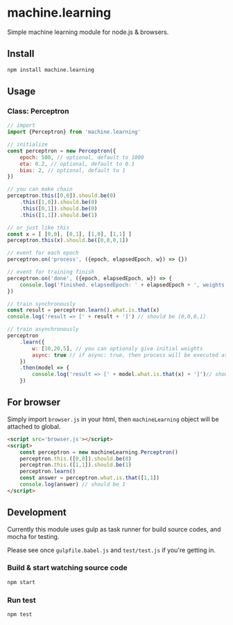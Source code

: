 # machine.learning
Simple machine learning module for node.js &amp; browsers.

## Install

```sh
npm install machine.learning
```

## Usage

### Class: Perceptron

```js
// import
import {Perceptron} from 'machine.learning'

// initialize
const perceptron = new Perceptron({
	epoch: 500, // optional, default to 1000
	eta: 0.2, // optional, default to 0.1
	bias: 2, // optional, default to 1
})

// you can make chain
perceptron.this([0,0]).should.be(0)
	.this([1,0]).should.be(0)
	.this([0,1]).should.be(0)
	.this([1,1]).should.be(1)

// or just like this
const x = [ [0,0], [0,1], [1,0], [1,1] ]
perceptron.this(x).should.be([0,0,0,1])

// event for each epoch
perceptron.on('process', ({epoch, elapsedEpoch, w}) => {})

// event for training finish
perceptron.on('done', ({epoch, elapsedEpoch, w}) => {
	console.log('finished. elapsedEpoch: ' + elapsedEpoch + ', weights: [' + w + ']')
})

// train synchronously
const result = perceptron.learn().what.is.that(x)
console.log('result => [' + result + ']') // should be [0,0,0,1]

// train asynchronously
perceptron
	.learn({
		w: [10,20,5], // you can optionaly give initial weights
		async: true // if async: true, then process will be executed asynchronously, and returns a promise
	})
	.then(model => {
		console.log('result => [' + model.what.is.that(x) + ']')// should be [0,0,0,1]
	})
```

## For browser

Simply import `browser.js` in your html, then `machineLearning` object will be attached to global.

```html
<script src='browser.js'></script>
<script>
	const perceptron = new machineLearning.Perceptron()
	perceptron.this.([0,0]).should.be(0)
	perceptron.this.([1,1]).should.be(1)
	perceptron.learn()
	const answer = perceptron.what.is.that([1,1])
	console.log(answer) // should be 1
</script>
```

## Development

Currently this module uses gulp as task runner for build source codes, and mocha for testing.

Please see once `gulpfile.babel.js` and `test/test.js` if you're getting in.

### Build & start watching source code

```sh
npm start
```

### Run test

```sh
npm test
```
